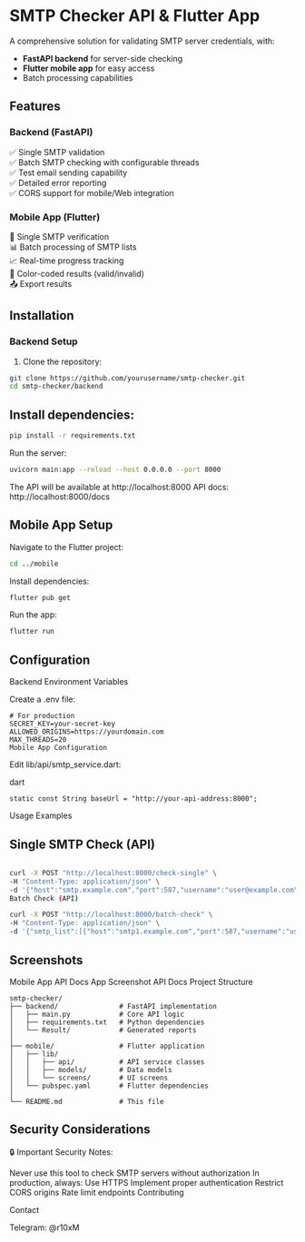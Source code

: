 # SMTP Checker API & Flutter App

A comprehensive solution for validating SMTP server credentials, with:
- **FastAPI backend** for server-side checking
- **Flutter mobile app** for easy access
- Batch processing capabilities

## Features

### Backend (FastAPI)
✅ Single SMTP validation  
✅ Batch SMTP checking with configurable threads  
✅ Test email sending capability  
✅ Detailed error reporting  
✅ CORS support for mobile/Web integration  

### Mobile App (Flutter)
📱 Single SMTP verification  
📊 Batch processing of SMTP lists  
📈 Real-time progress tracking  
🎨 Color-coded results (valid/invalid)  
📤 Export results  

## Installation

### Backend Setup

1. Clone the repository:
```bash
git clone https://github.com/yourusername/smtp-checker.git
cd smtp-checker/backend
```

## Install dependencies:
```bash
pip install -r requirements.txt
```
Run the server:
```bash
uvicorn main:app --reload --host 0.0.0.0 --port 8000
```
The API will be available at http://localhost:8000
API docs: http://localhost:8000/docs

## Mobile App Setup

Navigate to the Flutter project:
```bash
cd ../mobile
```
Install dependencies:
```bash
flutter pub get
```
Run the app:
```bash
flutter run
```
## Configuration

Backend Environment Variables

Create a .env file:
```
# For production
SECRET_KEY=your-secret-key
ALLOWED_ORIGINS=https://yourdomain.com
MAX_THREADS=20
Mobile App Configuration
```
Edit lib/api/smtp_service.dart:

dart
```
static const String baseUrl = "http://your-api-address:8000";
```
Usage Examples

## Single SMTP Check (API)

```bash

curl -X POST "http://localhost:8000/check-single" \
-H "Content-Type: application/json" \
-d '{"host":"smtp.example.com","port":587,"username":"user@example.com","password":"yourpassword"}'
Batch Check (API)
```
```bash
curl -X POST "http://localhost:8000/batch-check" \
-H "Content-Type: application/json" \
-d '{"smtp_list":[{"host":"smtp1.example.com","port":587,"username":"user1","password":"pass1"},{"host":"smtp2.example.com","port":465,"username":"user2","password":"pass2"}],"threads":5}'
```
## Screenshots

Mobile App	API Docs
App Screenshot	API Docs
Project Structure
```
smtp-checker/
├── backend/               # FastAPI implementation
│   ├── main.py            # Core API logic
│   ├── requirements.txt   # Python dependencies
│   └── Result/            # Generated reports
│
├── mobile/                # Flutter application
│   ├── lib/
│   │   ├── api/           # API service classes
│   │   ├── models/        # Data models
│   │   └── screens/       # UI screens
│   └── pubspec.yaml       # Flutter dependencies
│
└── README.md              # This file
```
## Security Considerations

🔒 Important Security Notes:

Never use this tool to check SMTP servers without authorization
In production, always:
Use HTTPS
Implement proper authentication
Restrict CORS origins
Rate limit endpoints
Contributing

Contact

Telegram: @r10xM

